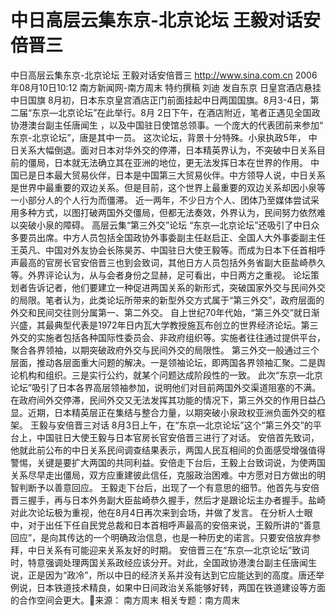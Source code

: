 # 中日高层云集东京-北京论坛 王毅对话安倍晋三

中日高层云集东京-北京论坛 王毅对话安倍晋三
http://www.sina.com.cn 2006年08月10日10:12 南方新闻网-南方周末
特约撰稿 刘迪 发自东京
日皇宫酒店悬挂中日国旗
8月初，日本东京皇宫酒店正门前面挂起中日两国国旗。8月3-4日，第二届“东京—北京论坛”在此举行。8月 2日下午，在酒店附近，笔者正遇见全国政协港澳台副主任唐闻生
，以及中国驻日使馆总领事。一个庞大的代表团前来参加“ 东京-北京论坛”，唐是其中一员。
这次论坛，背景十分特殊。小泉执政5年，
中日关系大幅倒退。面对日本对华外交的停滞，日本精英界认为，不突破中日关系目前的僵局，日本就无法确立其在亚洲的地位，更无法发挥日本在世界的作用。
中国已是日本最大贸易伙伴，日本是中国第三大贸易伙伴。中方领导人说，中日关系是世界中最重要的双边关系。但是目前，这个世界上最重要的双边关系却因小泉等一小部分人的个人行为而僵滞。
近一两年，不少日方个人、团体乃至媒体尝试采用多种方式，以图打破两国外交僵局，但都无法奏效，外界认为，民间努力依然难以突破小泉的障碍。
高层云集“第三外交”论坛
“东京—北京论坛”还吸引了中日众多要员出席。中方人员包括全国政协外事委副主任赵启正、全国人大外事委副主任王英凡、中国对外友协会长陈昊苏、中国驻日大使王毅等。而成为日本下任首相呼声最高的官房长官安倍晋三也到会致词，其他日方人员包括外务省副大臣盐崎恭久等。外界评论认为，从与会者身份之显赫，足可看出，中日两方之重视。
论坛策划者告诉记者，他们要建立一种促进两国关系的新形式，突破国家外交与民间外交的局限。笔者认为，此类论坛所带来的新型外交方式属于“第三外交”，政府层面的外交和民间交往则分属第一、第二外交。
自上世纪70年代始，“第三外交”就日渐兴盛，其最典型代表是1972年日内瓦大学教授施瓦布创立的世界经济论坛。第三外交的实施者包括各种国际性委员会、非政府组织等。实施者往往通过提供平台，聚合各界领袖，以期突破政府外交与民间外交的局限性。
第三外交一般通过三个层面，推动各层面重大问题的解决。一是领袖论坛，即两国各界领袖汇聚。二是舆论机构和组织。三是实行公约，就某个问题达成阶段性的一致。
此次“东京—北京论坛”吸引了日本各界高层领袖参加，说明他们对目前两国外交渠道阻塞的不满。在政府间外交停滞，民间外交又无法发挥其功能的情况下，第三外交的作用日益凸显。近期，日本精英层正在集结与整合力量，以期突破小泉政权亚洲负面外交的框架。
王毅与安倍晋三对话
8月3日上午，在“东京—北京论坛”这个“第三外交”的平台上，中国驻日大使王毅与日本官房长官安倍晋三进行了对话。
安倍首先致词，他就此前公布的中日关系民间调查结果表示，两国人民互相间的负面感受增强值得警惕，关键是要扩大两国的共同利益。安倍走下台后，王毅上台致词说，为使两国关系尽早走出僵局，双方应重建彼此信任，克服政治困难。中方愿对日方做出的明智判断予以善意回应。
王毅走下台后，出现了一个有意思的细节。他首先与安倍晋三握手，再与日本外务副大臣盐崎恭久握手，然后才是跟论坛主办者握手。盐崎对此次论坛极为重视，他在8月4日再次来到会场，并做了发言。
在分析人士眼中，对于出任下任自民党总裁和日本首相呼声最高的安倍来说，王毅所讲的“善意回应”，是向其传达的一个明确政治信息，也是一种历史的诺言。只要安倍放弃参拜，中日关系有可能迎来关系友好的时期。
安倍晋三在“东京—北京论坛”致词时，特意强调处理两国关系政经应该分开。对此，全国政协港澳台副主任唐闻生说，正是因为“政冷”，所以中日的经济关系并没有达到它应能达到的高度。唐还举例说，日本铁道技术精良，如果中日间政治关系能够好转，两国在铁道建设等方面的合作空间会更大。来源：
南方周末
相关专题：南方周末 

